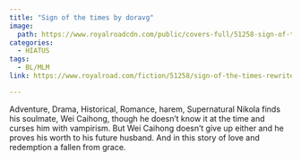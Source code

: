 ```yaml
---
title: "Sign of the times by doravg"
image:
  path: https://www.royalroadcdn.com/public/covers-full/51258-sign-of-the-times-rewrite.jpg
categories:
  - HIATUS
tags:
  - BL/MLM
link: https://www.royalroad.com/fiction/51258/sign-of-the-times-rewrite

---
```

Adventure, Drama, Historical, Romance, harem, Supernatural Nikola finds his soulmate, Wei Caihong, though he doesn’t know it at the time and curses him with vampirism. But Wei Caihong doesn’t give up either and he proves his worth to his future husband. And in this story of love and redemption a fallen from grace.

